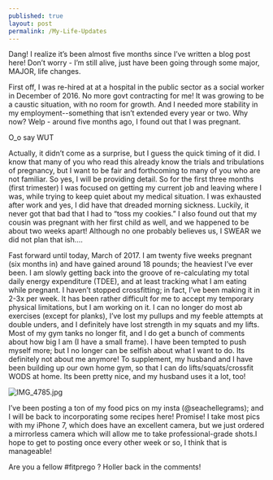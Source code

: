 ```yaml
---
published: true
layout: post
permalink: /My-Life-Updates
---
```



Dang! I realize it’s been almost five months since I’ve written a blog post here! Don’t worry - I’m still alive, just have been going through some major, MAJOR, life changes.

First off, I was re-hired at at a hospital in the public sector as a social worker in December of 2016. No more govt contracting for me! It was growing to be a caustic situation, with no room for growth. And I needed more stability in my employment--something that isn’t extended every year or two. Why now? Welp - around five months ago, I found out that I was pregnant.

O_o say WUT

Actually, it didn’t come as a surprise, but I guess the quick timing of it did. I know that many of you who read this already know the trials and tribulations of pregnancy, but I want to be fair and forthcoming to many of you who are not familiar. So yes, I will be providing detail. So for the first three months (first trimester) I was focused on getting my current job and leaving where I was, while trying to keep quiet about my medical situation. I was exhausted after work and yes, I did have that dreaded morning sickness. Luckily, it never got that bad that I had to “toss my cookies.” I also found out that my cousin was pregnant with her first child as well, and we happened to be about two weeks apart! Although no one probably believes us, I SWEAR we did not plan that ish….

Fast forward until today, March of 2017. I am twenty five weeks pregnant (six months in) and have gained around 18 pounds; the heaviest I’ve ever been. I am slowly getting back into the groove of re-calculating my total daily energy expenditure (TDEE), and at least tracking what I am eating while pregnant. I haven’t stopped crossfitting; in fact, I’ve been making it in 2-3x per week. It has been rather difficult for me to accept my temporary physical limitations, but I am working on it. I can no longer do most ab exercises (except for planks), I’ve lost my pullups and my feeble attempts at double unders, and I definitely have lost strength in my squats and my lifts. Most of my gym tanks no longer fit, and I do get a bunch of comments about how big I am
(I have a small frame). I have been tempted to push myself more; but I no longer can be selfish about what I want to do. Its definitely not about me anymore! To supplement, my husband and I have been building up our own home gym, so that I can do lifts/squats/crossfit WODS at home. Its been pretty nice, and my husband uses it a lot, too!

![IMG_4785.jpg]({{site.baseurl}}/images/IMG_4785.JPG)

I’ve been posting a ton of my food pics on my insta (@seachellegrams); and I will be back to incorporating some recipes here! Promise! I take most pics with my iPhone 7, which does have an excellent camera, but we just ordered a mirrorless camera which will allow me to take professional-grade shots.I hope to get to posting once every other week or so, I think that is manageable!

Are you a fellow #fitprego ? Holler back in the comments!
